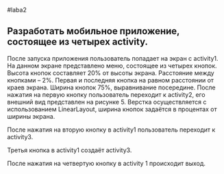 #laba2

## Разработать мобильное приложение, состоящее из четырех activity.

После запуска приложения пользователь попадает на экран с  activity1. На данном экране представлено меню, состоящее из четырех кнопок. Высота кнопок составляет 20% от высоты экрана. Расстояние между кнопками – 2%. Первая и последняя кнопка на равном расстоянии от краев экрана. Ширина кнопок 75%, выравнивание посередине.
После нажатия на первую кнопку пользователь переходит к activity2, его внешний вид представлен на рисунке 5. Верстка осуществляется с использованием LinearLayout, ширина кнопок задаётся в процентах от ширины экрана. 

После нажатия на вторую кнопку в activity1 пользователь переходит к activity3.

Третья кнопка в activity1 создаёт activity3. 

После нажатия на четвертую кнопку в activity 1 происходит выход.
